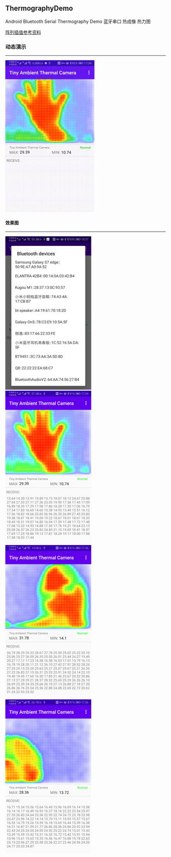 ## ThermographyDemo
Android Bluetooth Serial Thermography Demo 蓝牙串口 热成像 热力图

[阵列插值参考资料](ref.md)
### 动态演示
---
<img src="arts/screen_record.gif" width="280" height="475" />

#### 效果图
---

<img src="arts/device-2020-05-02-102705.png" width="270" height="480"/> <img src="arts/device-2020-05-01-172503.png" width="270" height="480"/> <img src="arts/device-2020-05-01-172636.png" width="270" height="480"/> <img src="arts/device-2020-05-01-172655.png" width="270" height="480"/>

